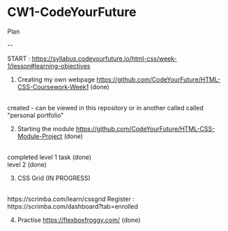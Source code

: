 # CW1-CodeYourFuture
 Plan 
 
 --
 
 START : https://syllabus.codeyourfuture.io/html-css/week-1/lesson#learning-objectives


1) Creating my own webpage
https://github.com/CodeYourFuture/HTML-CSS-Coursework-Week1 (done)
<br>
created - can be viewed in this repository or in another called called "personal portfolio"

2) Starting the module
https://github.com/CodeYourFuture/HTML-CSS-Module-Project (done)
<br>
completed level 1 task (done)
<br>
level 2 (done)

3) CSS Grid (IN PROGRESS)
<br>
https://scrimba.com/learn/cssgrid
Register : https://scrimba.com/dashboard?tab=enrolled

4) Practise
https://flexboxfroggy.com/ (done)
